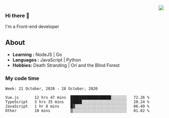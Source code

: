 <img align='right' src="https://github-readme-stats.vercel.app/api?username=strugglebak&show_icons=true">

### Hi there 👋

I'm a Front-end developer

## About

-  **Learning :** NodeJS | Go
-  **Languages :** JavaScript | Python
-  **Hobbies:** Death Stranding | Ori and the Blind Forest

### My code time

<!--START_SECTION:waka-->
```text
Week: 21 October, 2020 - 28 October, 2020

Vue.js       12 hrs 47 mins  ██████████████████░░░░░░░   72.26 % 
TypeScript   3 hrs 35 mins   █████░░░░░░░░░░░░░░░░░░░░   20.24 % 
JavaScript   1 hr 8 mins     █▓░░░░░░░░░░░░░░░░░░░░░░░   06.49 % 
Other        10 mins         ▒░░░░░░░░░░░░░░░░░░░░░░░░   01.02 % 
```
<!--END_SECTION:waka-->
